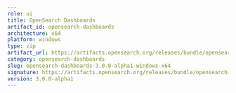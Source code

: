 ```yaml
---
role: ui
title: OpenSearch Dashboards
artifact_id: opensearch-dashboards
architecture: x64
platform: windows
type: zip
artifact_url: https://artifacts.opensearch.org/releases/bundle/opensearch-dashboards/3.0.0-alpha1/opensearch-dashboards-3.0.0-alpha1-windows-x64.zip
category: opensearch-dashboards
slug: opensearch-dashboards-3.0.0-alpha1-windows-x64
signature: https://artifacts.opensearch.org/releases/bundle/opensearch-dashboards/3.0.0-alpha1/opensearch-dashboards-3.0.0-alpha1-windows-x64.zip.sig
version: 3.0.0-alpha1
---
```


